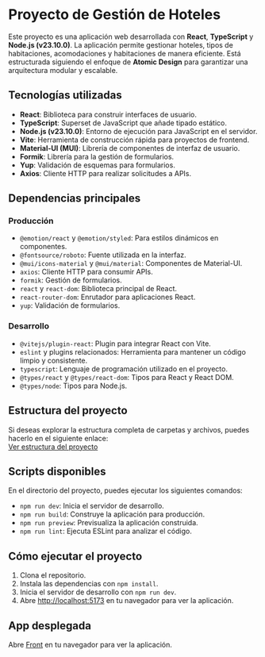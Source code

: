 # Proyecto de Gestión de Hoteles

Este proyecto es una aplicación web desarrollada con **React**, **TypeScript** y **Node.js (v23.10.0)**. La aplicación permite gestionar hoteles, tipos de habitaciones, acomodaciones y habitaciones de manera eficiente. Está estructurada siguiendo el enfoque de **Atomic Design** para garantizar una arquitectura modular y escalable.

## Tecnologías utilizadas

- **React**: Biblioteca para construir interfaces de usuario.
- **TypeScript**: Superset de JavaScript que añade tipado estático.
- **Node.js (v23.10.0)**: Entorno de ejecución para JavaScript en el servidor.
- **Vite**: Herramienta de construcción rápida para proyectos de frontend.
- **Material-UI (MUI)**: Librería de componentes de interfaz de usuario.
- **Formik**: Librería para la gestión de formularios.
- **Yup**: Validación de esquemas para formularios.
- **Axios**: Cliente HTTP para realizar solicitudes a APIs.

## Dependencias principales

### Producción

- `@emotion/react` y `@emotion/styled`: Para estilos dinámicos en componentes.
- `@fontsource/roboto`: Fuente utilizada en la interfaz.
- `@mui/icons-material` y `@mui/material`: Componentes de Material-UI.
- `axios`: Cliente HTTP para consumir APIs.
- `formik`: Gestión de formularios.
- `react` y `react-dom`: Biblioteca principal de React.
- `react-router-dom`: Enrutador para aplicaciones React.
- `yup`: Validación de formularios.

### Desarrollo

- `@vitejs/plugin-react`: Plugin para integrar React con Vite.
- `eslint` y plugins relacionados: Herramienta para mantener un código limpio y consistente.
- `typescript`: Lenguaje de programación utilizado en el proyecto.
- `@types/react` y `@types/react-dom`: Tipos para React y React DOM.
- `@types/node`: Tipos para Node.js.

## Estructura del proyecto

Si deseas explorar la estructura completa de carpetas y archivos, puedes hacerlo en el siguiente enlace:  
[Ver estructura del proyecto](https://gitingest.com/freiman-uribe/Front-hotel-React)

## Scripts disponibles

En el directorio del proyecto, puedes ejecutar los siguientes comandos:

- `npm run dev`: Inicia el servidor de desarrollo.
- `npm run build`: Construye la aplicación para producción.
- `npm run preview`: Previsualiza la aplicación construida.
- `npm run lint`: Ejecuta ESLint para analizar el código.

## Cómo ejecutar el proyecto

1. Clona el repositorio.
2. Instala las dependencias con `npm install`.
3. Inicia el servidor de desarrollo con `npm run dev`.
4. Abre [http://localhost:5173](http://localhost:5173) en tu navegador para ver la aplicación.


## App desplegada
Abre [Front](https://stellular-daifuku-d18e87.netlify.app/) en tu navegador para ver la aplicación.
